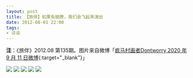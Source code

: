 ```yaml
---
layout: post
title: 【旅伴】如果有翅膀，我们会飞起来演出
date: 2012-08-01 22:00
tags:
- 访谈
---
```


**注**：《旅伴》2012.08 第135期。图片来自微博「[疯马村画者Dontworry 2020 年 9 月 11 日微博](https://weibo.com/u/5339002071){:target="_blank"}」


![]({{site.cdn}}/assets/imgs/lvban2012-0.jpg)
![]({{site.cdn}}/assets/imgs/lvban2012-1.jpg)
![]({{site.cdn}}/assets/imgs/lvban2012-2.jpg)
![]({{site.cdn}}/assets/imgs/lvban2012-3.jpg)
![]({{site.cdn}}/assets/imgs/lvban2012-4.jpg)